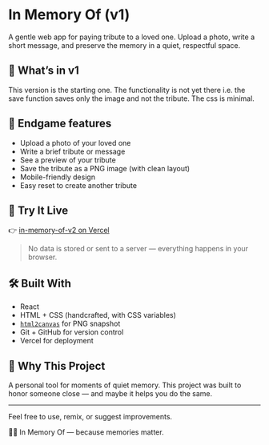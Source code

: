 # In Memory Of (v1)

A gentle web app for paying tribute to a loved one. Upload a photo, write a short message, and preserve the memory in a quiet, respectful space.

## 🌿 What’s in v1

This version is the starting one. The functionality is not yet there i.e. the save function saves only the image and not the tribute. The css is minimal.

## 🧠 Endgame features

- Upload a photo of your loved one
- Write a brief tribute or message
- See a preview of your tribute
- Save the tribute as a PNG image (with clean layout)
- Mobile-friendly design
- Easy reset to create another tribute

## 🚀 Try It Live

👉 [in-memory-of-v2 on Vercel](https://in-memory-of-v1.vercel.app)

> No data is stored or sent to a server — everything happens in your browser.

## 🛠️ Built With

- React
- HTML + CSS (handcrafted, with CSS variables)
- [`html2canvas`](https://github.com/niklasvh/html2canvas) for PNG snapshot
- Git + GitHub for version control
- Vercel for deployment

## 🙏 Why This Project

A personal tool for moments of quiet memory. This project was built to honor someone close — and maybe it helps you do the same.

---

Feel free to use, remix, or suggest improvements.

📸💬 In Memory Of — because memories matter.
